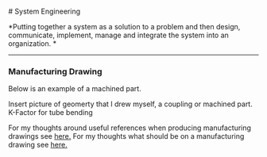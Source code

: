 <br> 
# System Engineering


*Putting together a system as a solution to a problem and then design, communicate, implement, manage and integrate the system into an organization. *




---



### Manufacturing Drawing

Below is an example of a machined part. 


Insert picture of geomerty that I drew myself, a coupling or machined part. 
K-Factor for tube bending


For my thoughts around useful references when producing manufacturing drawings see <a href="https://hvleifsson.github.io/articles/drw_usefuls">here.</a> 
For my thoughts what should be on a manufacturing drawing see <a href="https://hvleifsson.github.io/articles/what_on_drawing">here.</a>

